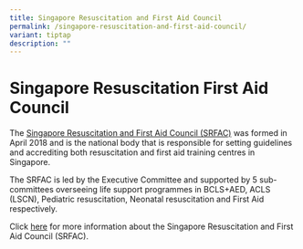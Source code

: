 ```yaml
---
title: Singapore Resuscitation and First Aid Council
permalink: /singapore-resuscitation-and-first-aid-council/
variant: tiptap
description: ""
---
```

<h1><strong>Singapore Resuscitation First Aid Council</strong></h1>
<p></p>
<p>The <a href="http://srafc.sg/" rel="noopener noreferrer nofollow" target="_blank">Singapore Resuscitation and First Aid Council (SRFAC)</a> was
formed in April 2018 and is the national body that is responsible for setting
guidelines and accrediting both resuscitation and first aid training centres
in Singapore.</p>
<p>The SRFAC is led by the Executive Committee and supported by 5 sub-committees
overseeing life support programmes in BCLS+AED, ACLS (LSCN), Pediatric
resuscitation, Neonatal resuscitation and First Aid respectively.</p>
<p>Click <a href="http://srfac.sg/" rel="noopener noreferrer nofollow" target="_blank">here</a> for
more information about the Singapore Resuscitation and First Aid Council
(SRFAC).</p>